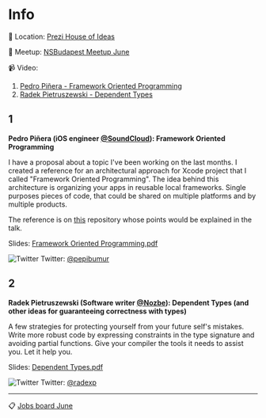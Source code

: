 Info
===========

:round_pushpin: Location: [Prezi House of Ideas](https://goo.gl/maps/rdfyZo36FXL2)

:construction: Meetup: [NSBudapest Meetup June](http://www.meetup.com/NSBudapest/events/231529833/)

:video_camera: Video: 
1. [Pedro Piñera - Framework Oriented Programming](https://t.co/uN4nR92ZU8)
2. [Radek Pietruszewski - Dependent Types](https://t.co/nzdWXUAwlp)

1
---
**Pedro Piñera (iOS engineer [@SoundCloud](https://soundcloud.com)): Framework Oriented Programming**

I have a proposal about a topic I've been working on the last months. I created a reference for an architectural approach for Xcode project that I called "Framework Oriented Programming". The idea behind this architecture is organizing your apps in reusable local frameworks. Single purposes pieces of code, that could be shared on multiple platforms and by multiple products.

The reference is on [this](https://github.com/pepibumur/framework-oriented-programming) repository whose points would be explained in the talk.

Slides: [Framework Oriented Programming.pdf](https://github.com/NSBudapest/NSBudapestMeetup/blob/master/presentations/June/framework-oriented-programming.pdf)

![Twitter](http://i.imgur.com/wWzX9uB.png) Twitter: [@pepibumur](https://twitter.com/pepibumur)

2
---

**Radek Pietruszewski (Software writer [@Nozbe](https://nozbe.com)): Dependent Types (and other ideas for guaranteeing correctness with types)** 

A few strategies for protecting yourself from your future self's mistakes. Write more robust code by expressing constraints in the type signature and avoiding partial functions. Give your compiler the tools it needs to assist you. Let it help you.

Slides: [Dependent Types.pdf](https://github.com/NSBudapest/NSBudapestMeetup/blob/master/presentations/June/dependent-types.pdf)

![Twitter](http://i.imgur.com/wWzX9uB.png) Twitter: [@radexp](https://twitter.com/radexp)

___

:clipboard: [Jobs board June](https://github.com/NSBudapest/NSBudapestMeetup/blob/master/Jobs/2016/June.md)
